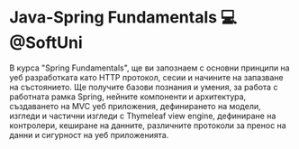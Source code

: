 # Java-Spring Fundamentals 💻 @SoftUni
В курса "Spring Fundamentals", ще ви запознаем с основни принципи на уеб разработката като HTTP протокол, сесии и начините на запазване на състоянието. Ще получите базови познания и умения, за работа с работната рамка Spring, нейните компоненти и архитектура, създаването на MVC уеб приложения, дефинирането на модели, изгледи и частични изгледи с Thymeleaf view engine, дефиниране на контролери, кеширане на данните, различните протоколи за пренос на данни и сигурност на уеб приложенията.

